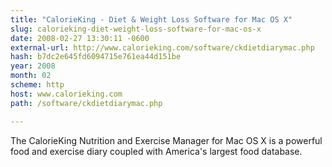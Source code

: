 ```yaml
---
title: "CalorieKing - Diet & Weight Loss Software for Mac OS X"
slug: calorieking-diet-weight-loss-software-for-mac-os-x
date: 2008-02-27 13:30:11 -0600
external-url: http://www.calorieking.com/software/ckdietdiarymac.php
hash: b7dc2e645fd6094715e761ea44d151be
year: 2008
month: 02
scheme: http
host: www.calorieking.com
path: /software/ckdietdiarymac.php

---
```


The CalorieKing Nutrition and Exercise Manager for Mac OS X is a powerful food and exercise diary coupled with America's largest food database.
